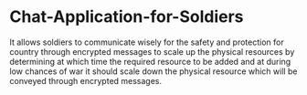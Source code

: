 # Chat-Application-for-Soldiers
It allows soldiers to communicate wisely for the safety and protection for country through encrypted messages to scale up the physical resources by determining at which time the required resource to be added and at during low chances of war it should scale down the physical resource which will be conveyed through encrypted messages.
